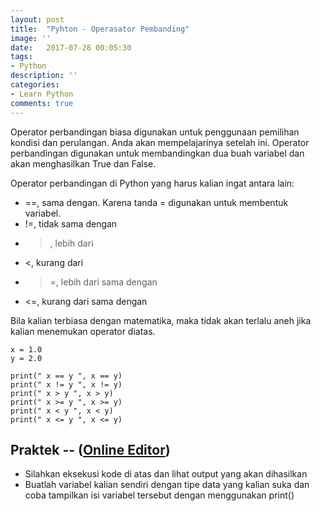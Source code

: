 ```yaml
---
layout: post
title:  "Pyhton - Operasator Pembanding"
image: ''
date:   2017-07-28 00:05:30
tags:
- Python
description: ''
categories:
- Learn Python
comments: true
---
```


Operator perbandingan biasa digunakan untuk penggunaan pemilihan kondisi dan perulangan.
Anda akan mempelajarinya setelah ini. Operator perbandingan digunakan untuk membandingkan
dua buah variabel dan akan menghasilkan True dan False.

Operator perbandingan di Python yang harus kalian ingat antara lain:

-    ==, sama dengan. Karena tanda = digunakan untuk membentuk variabel.
-    !=, tidak sama dengan
-    >, lebih dari
-    <, kurang dari
-    >=, lebih dari sama dengan
-    <=, kurang dari sama dengan

Bila kalian terbiasa dengan matematika, maka tidak akan terlalu aneh jika kalian menemukan operator diatas.

```
x = 1.0
y = 2.0

print(" x == y ", x == y)
print(" x != y ", x != y)
print(" x > y ", x > y)
print(" x >= y ", x >= y)
print(" x < y ", x < y)
print(" x <= y ", x <= y)
```

## Praktek -- ([Online Editor](https://repl.it/JluY/))

- Silahkan eksekusi kode di atas dan lihat output yang akan dihasilkan
- Buatlah variabel kalian sendiri dengan tipe data yang kalian suka dan coba tampilkan isi variabel tersebut dengan menggunakan print()
